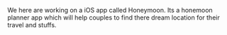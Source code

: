 We here are working on a iOS app called Honeymoon. Its a honemoon planner app which will help couples to find there dream location for their travel and stuffs.
